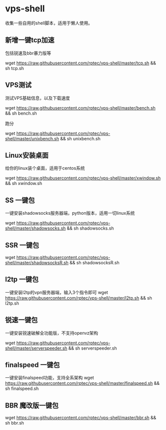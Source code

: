 # vps-shell
收集一些自用的shell脚本，适用于懒人使用。

## 新增一键tcp加速
包括锐速及bbr暴力版等

wget https://raw.githubusercontent.com/rptec/vps-shell/master/tcp.sh && sh tcp.sh


## VPS测试
测试VPS基础信息，以及下载速度

wget https://raw.githubusercontent.com/rptec/vps-shell/master/bench.sh && sh bench.sh

跑分

wget https://raw.githubusercontent.com/rptec/vps-shell/master/unixbench.sh && sh unixbench.sh

## Linux安装桌面

给你的linux装个桌面，适用于centos系统

wget https://raw.githubusercontent.com/rptec/vps-shell/master/xwindow.sh && sh xwindow.sh
## SS 一键包
一键安装shadowsocks服务器端，python版本，适用一切linux系统

wget https://raw.githubusercontent.com/rptec/vps-shell/master/shadowsocks.sh && sh shadowsocks.sh

## SSR 一键包
wget https://raw.githubusercontent.com/rptec/vps-shell/master/shadowsocksR.sh && sh shadowsocksR.sh



## l2tp 一键包
一键安装l2tp的vpn服务器端，输入3个指令即可
wget https://raw.githubusercontent.com/rptec/vps-shell/master/l2tp.sh && sh l2tp.sh

## 锐速一键包

一键安装锐速破解全功能版，不支持openvz架构

wget https://raw.githubusercontent.com/rptec/vps-shell/master/serverspeeder.sh && sh serverspeeder.sh

## finalspeed 一键包

一键安装finalspeed功能，支持全系架构
wget https://raw.githubusercontent.com/rptec/vps-shell/master/finalspeed.sh && sh finalspeed.sh

## BBR  魔改版一键包
wget https://raw.githubusercontent.com/rptec/vps-shell/master/bbr.sh && sh bbr.sh
